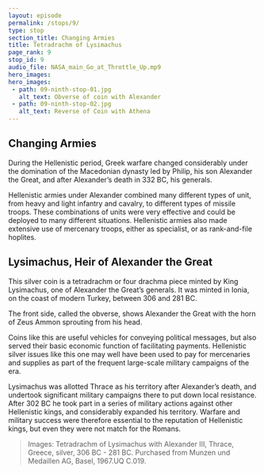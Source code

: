 ```yaml
---
layout: episode
permalink: /stops/9/
type: stop
section_title: Changing Armies 
title: Tetradrachm of Lysimachus 
page_rank: 9
stop_id: 9
audio_file: NASA_main_Go_at_Throttle_Up.mp9
hero_images:
hero_images:
 - path: 09-ninth-stop-01.jpg
   alt_text: Obverse of coin with Alexander 
 - path: 09-ninth-stop-02.jpg
   alt_text: Reverse of Coin with Athena 
---
```


## Changing Armies 

During the Hellenistic period, Greek warfare changed considerably under the domination of the Macedonian dynasty led by Philip, his son Alexander the Great, and after Alexander’s death in 332 BC, his generals. 

Hellenistic armies under Alexander combined many different types of unit, from heavy and light infantry and cavalry, to different types of missile troops. These combinations of units were very effective and could be deployed to many different situations. Hellenistic armies also made extensive use of mercenary troops, either as specialist, or as rank-and-file hoplites. 

## Lysimachus, Heir of Alexander the Great 

This silver coin is a tetradrachm or four drachma piece minted by King Lysimachus, one of Alexander the Great’s generals. It was minted in Ionia, on the coast of modern Turkey, between 306 and 281 BC. 

The front side, called the obverse, shows Alexander the Great with the horn of Zeus Ammon sprouting from his head. 

Coins like this are useful vehicles for conveying political messages, but also served their basic economic function of facilitating payments. Hellenistic silver issues like this one may well have been used to pay for mercenaries and supplies as part of the frequent large-scale military campaigns of the era. 

Lysimachus was allotted Thrace as his territory after Alexander’s death, and undertook significant military campaigns there to put down local resistance. After 302 BC he took part in a series of military actions against other Hellenistic kings, and considerably expanded his territory. Warfare and military success were therefore essential to the reputation of Hellenistic kings, but even they were not match for the Romans.  

> Images: Tetradrachm of Lysimachus with Alexander III,  Thrace, Greece, silver, 306 BC - 281 BC. Purchased from Munzen und Medaillen AG, Basel, 1967.UQ C.019. 
